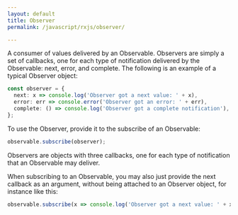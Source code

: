 ```yaml
---
layout: default
title: Observer
permalink: /javascript/rxjs/observer/

---
```


A consumer of values delivered by an Observable. Observers are simply a set of callbacks, one for each type of notification delivered by the Observable: next, error, and complete. The following is an example of a typical Observer object:

```typescript
const observer = {
  next: x => console.log('Observer got a next value: ' + x),
  error: err => console.error('Observer got an error: ' + err),
  complete: () => console.log('Observer got a complete notification'),
};
```

To use the Observer, provide it to the subscribe of an Observable:

```typescript
observable.subscribe(observer);
```

Observers are objects with three callbacks, one for each type of notification that an Observable may deliver.

When subscribing to an Observable, you may also just provide the next callback as an argument, without being attached to an Observer object, for instance like this:

```typescript
observable.subscribe(x => console.log('Observer got a next value: ' + x));
```